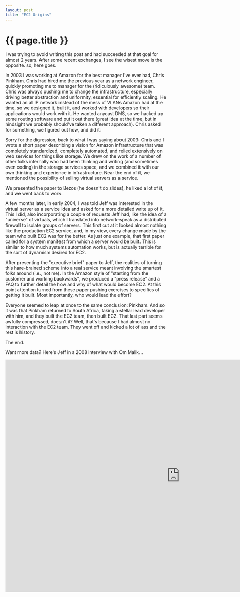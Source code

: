 ```yaml
---
layout: post
title: "EC2 Origins"
---
```


# {{ page.title }}

I was trying to avoid writing this post and had succeeded at that goal for almost 2 years. After some recent exchanges, I see the wisest move is the opposite. so, here goes.

In 2003 I was working at Amazon for the best manager I've ever had, Chris Pinkham. Chris had hired me the previous year as a network engineer, quickly promoting me to manager for the (ridiculously awesome) team. Chris was always pushing me to change the infrastructure, especially driving better abstraction and uniformity, essential for efficiently scaling. He wanted an all IP network instead of the mess of VLANs Amazon had at the time, so we designed it, built it, and worked with developers so their applications would work with it. He wanted anycast DNS, so we hacked up some routing software and put it out there (great idea at the time, but in hindsight we probably should've taken a different approach). Chris asked for something, we figured out how, and did it.

Sorry for the digression, back to what I was saying about 2003: Chris and I wrote a short paper describing a vision for Amazon infrastructure that was completely standardized, completely automated, and relied extensively on web services for things like storage. We drew on the work of a number of other folks internally who had been thinking and writing (and sometimes even coding) in the storage services space, and we combined it with our own thinking and experience in infrastructure. Near the end of it, we mentioned the possibility of selling virtual servers as a service.

We presented the paper to Bezos (he doesn't do slides), he liked a lot of it, and we went back to work.

A few months later, in early 2004, I was told Jeff was interested in the virtual server as a service idea and asked for a more detailed write up of it. This I did, also incorporating a couple of requests Jeff had, like the idea of a "universe" of virtuals, which I translated into network-speak as a distributed firewall to isolate groups of servers. This first cut at it looked almost nothing like the production EC2 service, and, in my view, every change made by the team who built EC2 was for the better. As just one example, that first paper called for a system manifest from which a server would be built. This is similar to how much systems automation works, but is actually terrible for the sort of dynamism desired for EC2.

After presenting the "executive brief" paper to Jeff, the realities of turning this hare-brained scheme into a real service meant involving the smartest folks around (i.e., not me). In the Amazon style of "starting from the customer and working backwards", we produced a "press release" and a FAQ to further detail the how and why of what would become EC2. At this point attention turned from these paper pushing exercises to specifics of getting it built. Most importantly, who would lead the effort?

Everyone seemed to leap at once to the same conclusion: Pinkham. And so it was that Pinkham returned to South Africa, taking a stellar lead developer with him, and they built the EC2 team, then built EC2. That last part seems awfully compressed, doesn't it? Well, that's because I had almost no interaction with the EC2 team. They went off and kicked a lot of ass and the rest is history.

The end.

Want more data? Here's Jeff in a 2008 interview with Om Malik...

<div id="v-o9nEqEtT-1" class="video-player">
   <iframe width='1088' height='724' src='https://videopress.com/embed/o9nEqEtT?hd=1&amp;loop=0&amp;autoPlay=0&amp;permalink=1' frameborder='0' allowfullscreen></iframe>
   <script src='https://s0.wp.com/wp-content/plugins/video/assets/js/next/videopress-iframe.js'></script>
</div>



